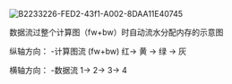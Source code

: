 
![B2233226-FED2-43f1-A002-8DAA11E40745](https://user-images.githubusercontent.com/31394900/159637326-d8fb6ec1-8b28-4008-9ddd-cee574def088.png)

数据流过整个计算图（fw+bw）时自动流水分配内存的示意图

纵轴方向：
-计算图流 (fw+bw)   红-> 黄 -> 绿 -> 灰

横轴方向：
-数据流     1-> 2-> 3-> 4 

